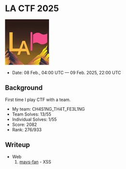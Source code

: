 # LA CTF 2025

![](https://raw.githubusercontent.com/vodanh1903/CTF-Writeups/refs/heads/main/LA-CTF-2025/images/banner.png)
- Date: 08 Feb., 04:00 UTC — 09 Feb. 2025, 22:00 UTC

## Background

First time I play CTF with a team.
- My team: CH4S1NG_TH4T_FE3L1NG
- Team Solves: 13/55
- Individual Solves: 1/55
- Score: 2082
- Rank: 276/933 

## Writeup

- Web
    1. [mavs-fan](https://vodanh1903.github.io/archives/LA-CTF-2025/Web/mavs-fan/) - XSS